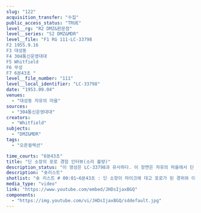 ```yaml
---
slug: "122"
acquisition_transfer: "수집"
public_access_status: "TRUE"
level__rg: "R2 DMZ&판문점"
level__series: "S2 DMZ&MDR"
level__file: "F1 RG 111-LC-33798
F2 1955.9.16
F3 대성동 
F4 304통신운영대대
F5 Whitfield
F6 무성 
F7 6분43초 "
level__file_number: "111"
level__local_identifier: "LC-33798"
date: "1953.09.04"
venues: 
  - "대성동 자유의 마을"
sources: 
  - "304통신운영대대"
creators: 
  - "Whitfield"
subjects: 
  - "DMZ&MDR"
tags: 
  - "오픈컬렉션"

time_courts: "6분43초"
title: "딘 소장의 포로 경험 인터뷰(소리 불량)"
description_status: "이 영상은 LC-33798과 유사하다. 이 장면은 자유의 마을에서 딘 소장이 북한인민군에게 포획되고 석방되기까지 인터뷰하는 내용으로 구성되어 있다. 영상은 유성이나 불량이다. "
description: "숏리스트"
shotlist: "숏 리스트 # 00:01~6분43초 : 딘 소장이 마이크에 대고 포로가 된 경위와 이동, 석방까지 상세하게 구술하고 있 다. 그는 말끔한 양복 차림이며 뒤에 다른 미군 장교가 앉아 있다. 가끔 기자들의 질문을 받기도 한다. "
media_type: "video"
link: "https://www.youtube.com/embed/JHDsIjaxBGQ"
components: 
  - "https://img.youtube.com/vi/JHDsIjaxBGQ/sddefault.jpg"
---
```

